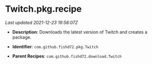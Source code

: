 # Twitch.pkg.recipe

_Last updated 2021-12-23 19:58:07Z_

- **Description**: Downloads the latest version of Twitch and creates a package.

- **Identifier**: `com.github.fishd72.pkg.Twitch`

- **Parent Recipes**: `com.github.fishd72.download.Twitch`